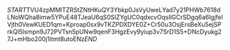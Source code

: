$START$TVU4zpMMlTZRStZNtHKuQY3Ybkp0JsVyUweLYad7y21PHWb7618dLNoWQha8imw5YPuE48TJeaU6qS0SIZYgUC0qdxcvOqsIlGCrSDgq6a6lgjfeIVjth0VewKUED1qm+Kproap0sx9vTKZPDXDYE0Z+Cr50u3OsjErsBeXu5ejSPrkQl5Ismpn9J72PVTsn5pUNw9qenF3HgzEvy9yiup3v7SrD1S5+DNcDyukg27J+mHbo200j1itmt8utoENz$END$